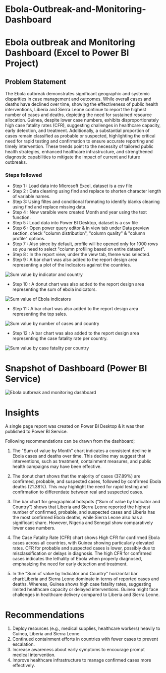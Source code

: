 # Ebola-Outbreak-and-Monitoring-Dashboard


# Ebola outbreak and Monitoring Dashboard (Excel to Power BI Project)
## Problem Statement

The Ebola outbreak demonstrates significant geographic and systemic disparities in case management and outcomes. While overall cases and deaths have declined over time, showing the effectiveness of public health interventions, Liberia and Sierra Leone continue to report the highest number of cases and deaths, depicting the need for sustained resource allocation. Guinea, despite lower case numbers, exhibits disproportionately high case fatality rates (CFR), suggesting challenges in healthcare capacity, early detection, and treatment. Additionally, a substantial proportion of cases remain classified as probable or suspected, highlighting the critical need for rapid testing and confirmation to ensure accurate reporting and timely intervention. These trends point to the necessity of tailored public health strategies, enhanced healthcare infrastructure, and strengthened diagnostic capabilities to mitigate the impact of current and future outbreaks.


### Steps followed 

- Step 1 : Load data into Microsoft Excel, dataset is a csv file
- Step 2 : Data cleaning using find and replace to shorten character length of variable names.
- Step 3: Using filtes and conditional formating to identify blanks cleaning using find and replace missing data.
- Step 4 : New varaible were created Month and year using the text function.
- Step 5 : Load data into Power BI Desktop, dataset is a csv file
- Step 6 : Open power query editor & in view tab under Data preview section, check "column distribution", "column quality" & "column profile" options.
- Step 7 : Also since by default, profile will be opened only for 1000 rows so you need to select "column profiling based on entire dataset".
- Step 8 : In the report view, under the view tab, theme was selected.
- Step 9 : A bar chart was also added to the report design area representing a plot of the indicators against the countries.

![Sum value by indicator and country](https://github.com/user-attachments/assets/d8c65646-40c6-455c-9ad5-e07db084732d)

- Step 10 : A donut chart was also added to the report design area representing the sum of ebola indicators.

![Sum value of Ebola indicators](https://github.com/user-attachments/assets/e0e08236-b4c3-463e-9bd4-80c25f1be2f1)

- Step 11 : A bar chart was also added to the report design area representing the top sales.

![Sum value by number of cases and country](https://github.com/user-attachments/assets/d4e326db-b671-4dfa-a0f3-4b4787b571d9)


- Step 12 : A bar chart was also added to the report design area representing the case fatality rate per country.

![Sum value by case fatality per country](https://github.com/user-attachments/assets/53b2f1fc-4764-4076-bd4e-f473f60cedc5)
 

# Snapshot of Dashboard (Power BI Service)

![Ebola outbreak and monitoring dashboard](https://github.com/user-attachments/assets/ce1ee0b5-6d4d-469e-93d9-54b58639afd1)
 

# Insights

A single page report was created on Power BI Desktop & it was then published to Power BI Service.

Following recommendations can be drawn from the dashboard;


1. The "Sum of value by Month" chart indicates a consistent decline in Ebola cases and deaths over time. This decline  may suggest that interventions, such as treatment, containment measures, and public health campaigns may have been effective.

2. The donut chart shows that the majority of cases (37.89%) are confirmed, probable, and suspected cases, followed by confirmed Ebola deaths (21.38%). This may highlight the need for rapid testing and confirmation to differentiate between real and suspected cases.

3. The bar chart for geographical hotspots ("Sum of value by Indicator and Country") shows that Liberia and Sierra Leone reported the highest number of confirmed, probable, and suspected cases and Liberia has the most confirmed Ebola deaths, while Sierra Leone also has a significant share. However, Nigeria and Senegal show comparatively lower case numbers.

4. The Case Fatality Rate (CFR) chart shows High CFR for confirmed Ebola cases across all countries, with Guinea showing particularly elevated rates. CFR for probable and suspected cases is lower, possibly due to misclassification or delays in diagnosis.  The high CFR for confirmed cases indicates the lethality of Ebola when properly diagnosed, emphasizing the need for early detection and treatment.

5. In the "Sum of value by Indicator and Country" horizontal bar chart:Liberia and Sierra Leone dominate in terms of reported cases and deaths. Whereas, Guinea shows high case fatality rates, suggesting limited healthcare capacity or delayed interventions.
Guinea might face challenges in healthcare delivery compared to Liberia and Sierra Leone.

# Recommendations

1. Deploy resources (e.g., medical supplies, healthcare workers) heavily to Guinea, Liberia and Sierra Leone.
2. Continued containment efforts in countries with fewer cases to prevent escalation.
3. Increase awareness about early symptoms to encourage prompt medical intervention.
4. Improve healthcare infrastructure to manage confirmed cases more effectively.


